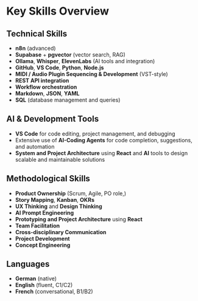 # Key Skills Overview

## Technical Skills
- **n8n** (advanced)
- **Supabase** + **pgvector** (vector search, RAG)
- **Ollama**, **Whisper**, **ElevenLabs** (AI tools and integration)
- **GitHub**, **VS Code**, **Python**, **Node.js**
- **MIDI / Audio Plugin Sequencing & Development** (VST-style)
- **REST API integration**
- **Workflow orchestration**
- **Markdown**, **JSON**, **YAML**
- **SQL** (database management and queries)

## AI & Development Tools
- **VS Code** for code editing, project management, and debugging
- Extensive use of **AI-Coding Agents** for code completion, suggestions, and automation
- **System and Project Architecture** using **React** and **AI** tools to design scalable and maintainable solutions

## Methodological Skills
- **Product Ownership** (Scrum, Agile, PO role,)
- **Story Mapping**, **Kanban**, **OKRs**
- **UX Thinking** and **Design Thinking**
- **AI Prompt Engineering**
- **Prototyping and Project Architecture** using **React** 
- **Team Facilitation**
- **Cross-disciplinary Communication**
- **Project Development** 
- **Concept Engineering** 

 
## Languages
- **German** (native)
- **English** (fluent, C1/C2)
- **French** (conversational, B1/B2)
